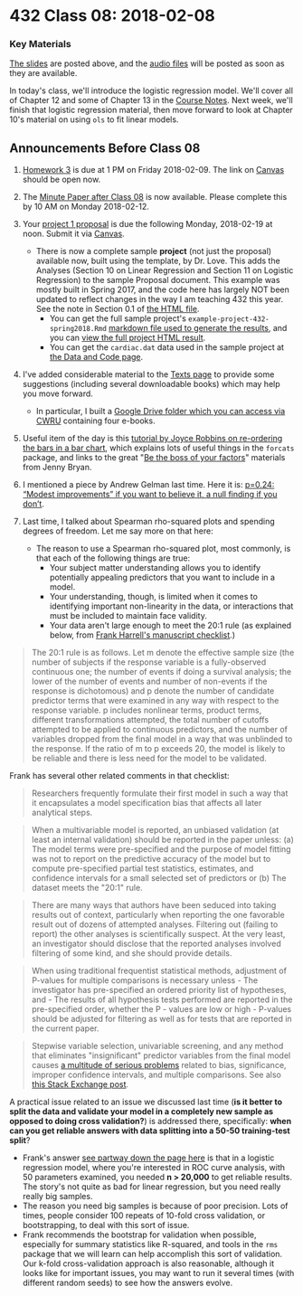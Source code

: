 # 432 Class 08: 2018-02-08

### Key Materials

[The slides](https://github.com/THOMASELOVE/432-2018/tree/master/slides/class08) are posted above, and the [audio files](https://github.com/THOMASELOVE/432-2018/tree/master/slides/class08) will be posted as soon as they are available.

In today's class, we'll introduce the logistic regression model. We'll cover all of Chapter 12 and some of Chapter 13 in the [Course Notes](https://thomaselove.github.io/432-notes/). Next week, we'll finish that logistic regression material, then move forward to look at Chapter 10's material on using `ols` to fit linear models.

## Announcements Before Class 08

1. [Homework 3](https://github.com/THOMASELOVE/432-2018/tree/master/assignments/hw3) is due at 1 PM on Friday 2018-02-09. The link on [Canvas](https://canvas.case.edu) should be open now.

2. The [Minute Paper after Class 08](https://goo.gl/forms/IRPizcTN8Y7k8Y2f1) is now available. Please complete this by 10 AM on Monday 2018-02-12.

3. Your [project 1 proposal](https://github.com/THOMASELOVE/432-2018/blob/master/projects/project1/README.md#the-proposal) is due the following Monday, 2018-02-19 at noon. Submit it via [Canvas](https://canvas.case.edu/).
    - There is now a complete sample **project** (not just the proposal) available now, built using the template, by Dr. Love. This adds the Analyses (Section 10 on Linear Regression and Section 11 on Logistic Regression) to the sample Proposal document. This example was mostly built in Spring 2017, and the code here has largely NOT been updated to reflect changes in the way I am teaching 432 this year. See the note in Section 0.1 of [the HTML file](http://htmlpreview.github.io/?https://github.com/THOMASELOVE/432-2018/blob/master/projects/project1/example-project-432-spring2018.html).
        - You can get the full sample project's `example-project-432-spring2018.Rmd` [markdown file used to generate the results](https://raw.githubusercontent.com/THOMASELOVE/432-2018/master/projects/project1/example-project-432-spring2018.Rmd), and you can [view the full project HTML result](http://htmlpreview.github.io/?https://github.com/THOMASELOVE/432-2018/blob/master/projects/project1/example-project-432-spring2018.html).
        - You can get the `cardiac.dat` data used in the sample project at [the Data and Code page](https://github.com/THOMASELOVE/432-2018/tree/master/data-and-code).

4. I've added considerable material to the [Texts page](https://github.com/THOMASELOVE/432-2018/tree/master/texts) to provide some suggestions (including several downloadable books) which may help you move forward.
    - In particular, I built a [Google Drive folder which you can access via CWRU](https://drive.google.com/drive/folders/1vN8dfqtz-hGyu7hrsPpBRnJptKI1B0BV?usp=sharing) containing four e-books.

5. Useful item of the day is this [tutorial by Joyce Robbins on re-ordering the bars in a bar chart](https://github.com/jtr13/codehelp/blob/master/R/reorder.md), which explains lots of useful things in the `forcats` package, and links to the great "[Be the boss of your factors](http://stat545.com/block029_factors.html)" materials from Jenny Bryan.

6. I mentioned a piece by Andrew Gelman last time. Here it is: [p=0.24: “Modest improvements” if you want to believe it, a null finding if you don’t](http://andrewgelman.com/2018/02/05/p0-24-modest-improvements-want-believe-null-finding-dont/).

7. Last time, I talked about Spearman rho-squared plots and spending degrees of freedom. Let me say more on that here:
    - The reason to use a Spearman rho-squared plot, most commonly, is that each of the following things are true:
        - Your subject matter understanding allows you to identify potentially appealing predictors that you want to include in a model.
        - Your understanding, though, is limited when it comes to identifying important non-linearity in the data, or interactions that must be included to maintain face validity.
        - Your data aren't large enough to meet the 20:1 rule (as explained below, from [Frank Harrell's manuscript checklist](http://biostat.mc.vanderbilt.edu/wiki/Main/ManuscriptChecklist).)

> The 20:1 rule is as follows. Let m denote the effective sample size (the number of subjects if the response variable is a fully-observed continuous one; the number of events if doing a survival analysis; the lower of the number of events and number of non-events if the response is dichotomous) and p denote the number of candidate predictor terms that were examined in any way with respect to the response variable. p includes nonlinear terms, product terms, different transformations attempted, the total number of cutoffs attempted to be applied to continuous predictors, and the number of variables dropped from the final model in a way that was unblinded to the response. If the ratio of m to p exceeds 20, the model is likely to be reliable and there is less need for the model to be validated.

Frank has several other related comments in that checklist:

> Researchers frequently formulate their first model in such a way that it encapsulates a model specification bias that affects all later analytical steps.  

> When a multivariable model is reported, an unbiased validation (at least an internal validation) should be reported in the paper unless: (a) The model terms were pre-specified and the purpose of model fitting was not to report on the predictive accuracy of the model but to compute pre-specified partial test statistics, estimates, and confidence intervals for a small selected set of predictors or (b) The dataset meets the "20:1" rule.
    
> There are many ways that authors have been seduced into taking results out of context, particularly when reporting the one favorable result out of dozens of attempted analyses. Filtering out (failing to report) the other analyses is scientifically suspect. At the very least, an investigator should disclose that the reported analyses involved filtering of some kind, and she should provide details. 

> When using traditional frequentist statistical methods, adjustment of P-values for multiple comparisons is necessary unless
    - The investigator has pre-specified an ordered priority list of hypotheses, and
    - The results of all hypothesis tests performed are reported in the pre-specified order, whether the P - values are low or high
    - P-values should be adjusted for filtering as well as for tests that are reported in the current paper. 

> Stepwise variable selection, univariable screening, and any method that eliminates "insignificant" predictor variables from the final model causes [a multitude of serious problems](http://www.stata.com/support/faqs/statistics/stepwise-regression-problems) related to bias, significance, improper confidence intervals, and multiple comparisons. See also [this Stack Exchange post](http://stats.stackexchange.com/questions/20836/algorithms-for-automatic-model-selection).

A practical issue related to an issue we discussed last time (**is it better to split the data and validate your model in a completely new sample as opposed to doing cross validation?**) is addressed there, specifically: **when can you get reliable answers with data splitting into a 50-50 training-test split**? 
    
-  Frank's answer [see partway down the page here](https://stats.stackexchange.com/questions/20836/algorithms-for-automatic-model-selection) is that in a logistic regression model, where you're interested in ROC curve analysis, with 50 parameters examined, you needed **n > 20,000** to get reliable results. The story's not quite as bad for linear regression, but you need really really big samples.
- The reason you need big samples is because of poor precision. Lots of times, people consider 100 repeats of 10-fold cross validation, or bootstrapping, to deal with this sort of issue. 
- Frank recommends the bootstrap for validation when possible, especially for summary statistics like R-squared, and tools in the `rms` package that we will learn can help accomplish this sort of validation. Our k-fold cross-validation approach is also reasonable, although it looks like for important issues, you may want to run it several times (with different random seeds) to see how the answers evolve.

